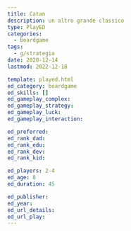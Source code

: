 ```yaml
---
title: Catan
description: un altro grande classico
type: PlayED
categories:
  - boardgame
tags:
  - g/strategia
date: 2020-12-14
lastmod: 2022-12-18

template: played.html
ed_category: boardgame
ed_skills: []
ed_gameplay_complex: 
ed_gameplay_strategy: 
ed_gameplay_luck: 
ed_gameplay_interaction: 

ed_preferred: 
ed_rank_dad: 
ed_rank_edu: 
ed_rank_dev: 
ed_rank_kid: 

ed_players: 2-4
ed_age: 8
ed_duration: 45

ed_publisher: 
ed_year: 
ed_url_details: 
ed_url_play: 
---
```

